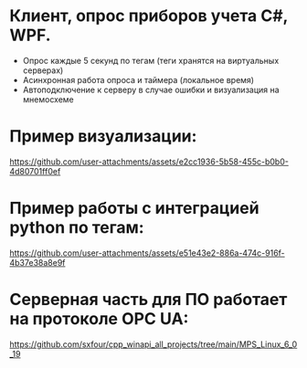 # Клиент, опрос приборов учета C#, WPF.
- Опрос каждые 5 секунд по тегам (теги хранятся на виртуальных серверах)
- Асинхронная работа опроса и таймера (локальное время)
- Автоподключение к серверу в случае ошибки и визуализация на мнемосхеме
# Пример визуализации:


https://github.com/user-attachments/assets/e2cc1936-5b58-455c-b0b0-4d80701ff0ef


# Пример работы с интеграцией python по тегам:

https://github.com/user-attachments/assets/e51e43e2-886a-474c-916f-4b37e38a8e9f


# Серверная часть для ПО работает на протоколе OPC UA: 
https://github.com/sxfour/cpp_winapi_all_projects/tree/main/MPS_Linux_6_0_19
